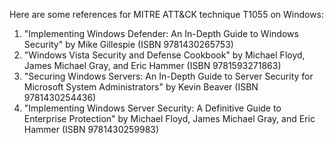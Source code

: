 Here are some references for MITRE ATT&CK technique T1055 on Windows:
1. "Implementing Windows Defender: An In-Depth Guide to Windows Security" by Mike Gillespie (ISBN 9781430265753)
2. "Windows Vista Security and Defense Cookbook" by Michael Floyd, James Michael Gray, and Eric Hammer (ISBN 9781593271863)
3. "Securing Windows Servers: An In-Depth Guide to Server Security for Microsoft System Administrators" by Kevin Beaver (ISBN 9781430254436)
4. "Implementing Windows Server Security: A Definitive Guide to Enterprise Protection" by Michael Floyd, James Michael Gray, and Eric Hammer (ISBN 9781430259983)